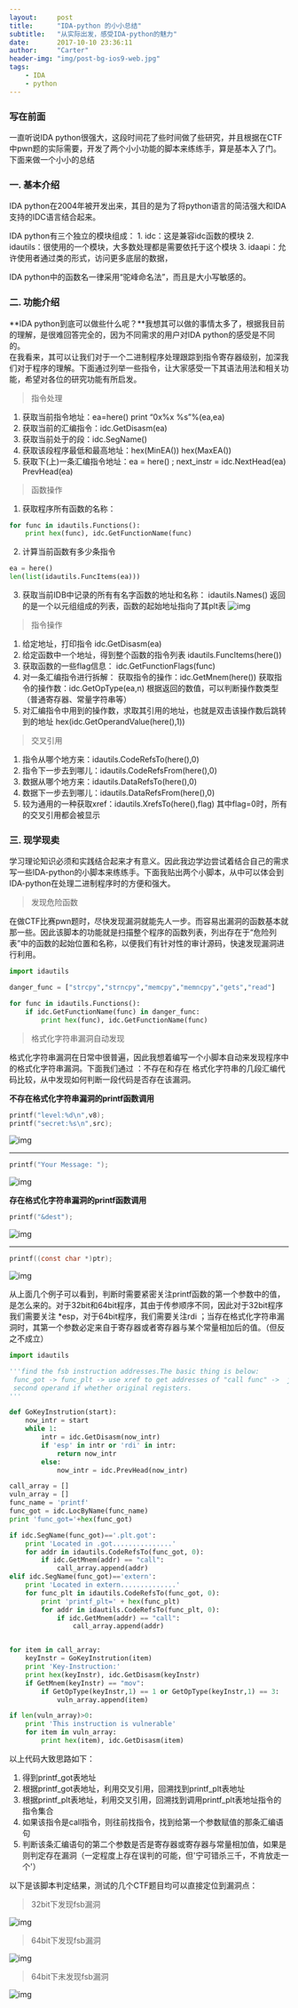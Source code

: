 ```yaml
---
layout:     post
title:      "IDA-python 的小小总结"
subtitle:   "从实际出发，感受IDA-python的魅力"
date:       2017-10-10 23:36:11
author:     "Carter"
header-img: "img/post-bg-ios9-web.jpg"
tags:
    - IDA
    - python
---
```


### 写在前面

一直听说IDA python很强大，这段时间花了些时间做了些研究，并且根据在CTF中pwn题的实际需要，开发了两个小小功能的脚本来练练手，算是基本入了门。下面来做一个小小的总结

###  一. 基本介绍

   IDA python在2004年被开发出来，其目的是为了将python语言的简洁强大和IDA支持的IDC语言结合起来。

   IDA python有三个独立的模块组成：
      1. idc：这是兼容idc函数的模块
      2. idautils：很使用的一个模块，大多数处理都是需要依托于这个模块
      3. idaapi：允许使用者通过类的形式，访问更多底层的数据，

IDA python中的函数名一律采用“驼峰命名法”，而且是大小写敏感的。

### 二. 功能介绍

**IDA python到底可以做些什么呢？**我想其可以做的事情太多了，根据我目前的理解，是很难回答完全的，因为不同需求的用户对IDA python的感受是不同的。  
在我看来，其可以让我们对于一个二进制程序处理跟踪到指令寄存器级别，加深我们对于程序的理解。下面通过列举一些指令，让大家感受一下其语法用法和相关功能，希望对各位的研究功能有所启发。

>指令处理

1. 获取当前指令地址：ea=here()   print “0x%x %s”%(ea,ea)
2. 获取当前的汇编指令：idc.GetDisasm(ea)
3. 获取当前处于的段：idc.SegName()
4. 获取该段程序最低和最高地址：hex(MinEA())   hex(MaxEA())
5. 获取下(上)一条汇编指令地址：ea = here() ;  next_instr = idc.NextHead(ea)   PrevHead(ea)

>函数操作

1. 获取程序所有函数的名称：
```python
for func in idautils.Functions():
	print hex(func), idc.GetFunctionName(func)
```
2. 计算当前函数有多少条指令
```python
ea = here()
len(list(idautils.FuncItems(ea)))
```
3. 获取当前IDB中记录的所有有名字函数的地址和名称： idautils.Names()
  返回的是一个以元组组成的列表，函数的起始地址指向了其plt表
  ![img](https://raw.githubusercontent.com/carterMgj/blog_img/master/2017-10-10-IDA-python/3.png'')

>指令操作

1. 给定地址，打印指令  idc.GetDisasm(ea)
2. 给定函数中一个地址，得到整个函数的指令列表   idautils.FuncItems(here())
3. 获取函数的一些flag信息：  idc.GetFunctionFlags(func)
4. 对一条汇编指令进行拆解：
   获取指令的操作：idc.GetMnem(here())
   获取指令的操作数：idc.GetOpType(ea,n)   根据返回的数值，可以判断操作数类型（普通寄存器、常量字符串等）
5. 对汇编指令中用到的操作数，求取其引用的地址，也就是双击该操作数后跳转到的地址  hex(idc.GetOperandValue(here(),1))

>交叉引用

1. 指令从哪个地方来：idautils.CodeRefsTo(here(),0)
2. 指令下一步去到哪儿：idautils.CodeRefsFrom(here(),0)
3. 数据从哪个地方来：idautils.DataRefsTo(here(),0)
4. 数据下一步去到哪儿：idautils.DataRefsFrom(here(),0)
5. 较为通用的一种获取xref：idautils.XrefsTo(here(),flag)  其中flag=0时，所有的交叉引用都会被显示

### 三. 现学现卖

学习理论知识必须和实践结合起来才有意义。因此我边学边尝试着结合自己的需求写一些IDA-python的小脚本来练练手。下面我贴出两个小脚本，从中可以体会到IDA-python在处理二进制程序时的方便和强大。

>发现危险函数

在做CTF比赛pwn题时，尽快发现漏洞就能先人一步。而容易出漏洞的函数基本就那一些。因此该脚本的功能就是扫描整个程序的函数列表，列出存在于“危险列表”中的函数的起始位置和名称，以便我们有针对性的审计源码，快速发现漏洞进行利用。

```python
import idautils

danger_func = ["strcpy","strncpy","memcpy","memncpy","gets","read"]

for func in idautils.Functions():
	if idc.GetFunctionName(func) in danger_func:
		print hex(func), idc.GetFunctionName(func)
```

>格式化字符串漏洞自动发现

格式化字符串漏洞在日常中很普遍，因此我想着编写一个小脚本自动来发现程序中的格式化字符串漏洞。下面我们通过 ：不存在和存在 格式化字符串的几段汇编代码比较，从中发现如何判断一段代码是否存在该漏洞。

**不存在格式化字符串漏洞的printf函数调用**
```c
printf("level:%d\n",v8);
printf("secret:%s\n",src);
```
![img](https://raw.githubusercontent.com/carterMgj/blog_img/master/2017-10-10-IDA-python/4.png)
***
```c
printf("Your Message: ");
```
![img](https://raw.githubusercontent.com/carterMgj/blog_img/master/2017-10-10-IDA-python/6.png)



**存在格式化字符串漏洞的printf函数调用**

```c
printf("&dest");
```
![img](https://raw.githubusercontent.com/carterMgj/blog_img/master/2017-10-10-IDA-python/5.png)
***
```c
printf((const char *)ptr);
```
![img](https://raw.githubusercontent.com/carterMgj/blog_img/master/2017-10-10-IDA-python/8.png)

从上面几个例子可以看到，判断时需要紧密关注printf函数的第一个参数中的值，是怎么来的。对于32bit和64bit程序，其由于传参顺序不同，因此对于32bit程序我们需要关注 *esp，对于64bit程序，我们需要关注rdi ；当存在格式化字符串漏洞时，其第一个参数必定来自于寄存器或者寄存器与某个常量相加后的值。（但反之不成立）

```python
import idautils

'''find the fsb instruction addresses.The basic thing is below:
 func_got -> func_plt -> use xref to get addresses of "call func" ->  judge the pre_instrution's
 second operand if whether original registers. 
'''

def GoKeyInstrution(start):
	now_intr = start
	while 1:
		intr = idc.GetDisasm(now_intr)
		if 'esp' in intr or 'rdi' in intr:
			return now_intr
		else:
			now_intr = idc.PrevHead(now_intr)

call_array = []
vuln_array = []
func_name = 'printf'
func_got = idc.LocByName(func_name) 
print 'func_got='+hex(func_got)

if idc.SegName(func_got)=='.plt.got':
	print 'Located in .got...............'
	for addr in idautils.CodeRefsTo(func_got, 0):
		if idc.GetMnem(addr) == "call":
			call_array.append(addr)
elif idc.SegName(func_got)=='extern':
	print 'Located in extern..............'
	for func_plt in idautils.CodeRefsTo(func_got, 0):
		print 'printf_plt=' + hex(func_plt)
		for addr in idautils.CodeRefsTo(func_plt, 0):
			if idc.GetMnem(addr) == "call":
				call_array.append(addr)


for item in call_array:
	keyInstr = GoKeyInstrution(item)
	print 'Key-Instruction:'
	print hex(keyInstr), idc.GetDisasm(keyInstr)
	if GetMnem(keyInstr) == "mov":
		if GetOpType(keyInstr,1) == 1 or GetOpType(keyInstr,1) == 3:
			vuln_array.append(item)

if len(vuln_array)>0:
	print 'This instruction is vulnerable'
	for item in vuln_array:
		print hex(item), idc.GetDisasm(item)
```
以上代码大致思路如下：
1. 得到printf_got表地址
2. 根据printf_got表地址，利用交叉引用，回溯找到printf_plt表地址
3. 根据printf_plt表地址，利用交叉引用，回溯找到调用printf_plt表地址指令的指令集合
4. 如果该指令是call指令，则往前找指令，找到给第一个参数赋值的那条汇编语句
5. 判断该条汇编语句的第二个参数是否是寄存器或寄存器与常量相加值，如果是则判定存在漏洞（一定程度上存在误判的可能，但'宁可错杀三千，不肯放走一个'）

以下是该脚本判定结果，测试的几个CTF题目均可以直接定位到漏洞点：

>32bit下发现fsb漏洞

![img](https://raw.githubusercontent.com/carterMgj/blog_img/master/2017-10-10-IDA-python/1.png)

>64bit下发现fsb漏洞

![img](https://raw.githubusercontent.com/carterMgj/blog_img/master/2017-10-10-IDA-python/7.png)

>64bit下未发现fsb漏洞

![img](https://raw.githubusercontent.com/carterMgj/blog_img/master/2017-10-10-IDA-python/2.png)




```

```
